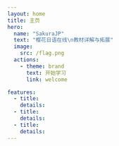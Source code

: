 ```yaml
---
layout: home
title: 主页
hero:
  name: "SakuraJP"
  text: "樱花日语在线\n教材详解与拓展"
  image:
    src: /flag.png
  actions:
    - theme: brand
      text: 开始学习
      link: welcome

features:
  - title: 
    details: 
  - title: 
    details: 
  - title: 
    details: 
---
```


